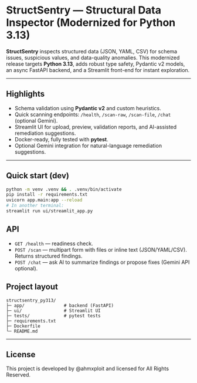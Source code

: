 # StructSentry — Structural Data Inspector (Modernized for Python 3.13)

**StructSentry** inspects structured data (JSON, YAML, CSV) for schema issues, suspicious values, and data-quality anomalies. This modernized release targets **Python 3.13**, adds robust type safety, Pydantic v2 models, an async FastAPI backend, and a Streamlit front-end for instant exploration.

---

## Highlights
- Schema validation using **Pydantic v2** and custom heuristics.  
- Quick scanning endpoints: `/health`, `/scan-raw`, `/scan-file`, `/chat` (optional Gemini).  
- Streamlit UI for upload, preview, validation reports, and AI-assisted remediation suggestions.  
- Docker-ready, fully tested with **pytest**.  
- Optional Gemini integration for natural-language remediation suggestions.

---

## Quick start (dev)
```bash
python -m venv .venv && . .venv/bin/activate
pip install -r requirements.txt
uvicorn app.main:app --reload
# In another terminal:
streamlit run ui/streamlit_app.py
```

## API
- `GET /health` — readiness check.  
- `POST /scan` — multipart form with files or inline text (JSON/YAML/CSV). Returns structured findings.  
- `POST /chat` — ask AI to summarize findings or propose fixes (Gemini API optional).

## Project layout
```
structsentry_py313/
├─ app/               # backend (FastAPI)
├─ ui/                # Streamlit UI
├─ tests/             # pytest tests
├─ requirements.txt
├─ Dockerfile
└─ README.md
```

---

## License
This project is developed by @ahmxploit and licensed for All Rights Reserved.
